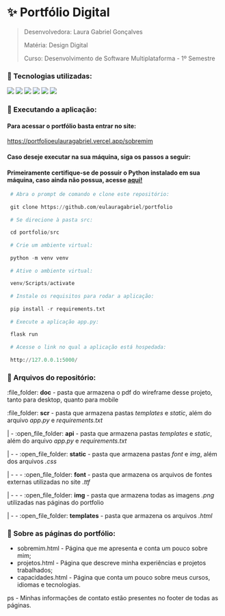 <br id="inicio">

# ✨ Portfólio Digital

> Desenvolvedora: Laura Gabriel Gonçalves
> 
> Matéria: Design Digital
> 
> Curso: Desenvolvimento de Software Multiplataforma - 1º Semestre

### 👾 Tecnologias utilizadas:
<p>
    <img src="https://img.shields.io/badge/Figma-F24E1E?style=for-the-badge&logo=figma&logoColor=white&color=a45ee5"/>
    <img src="https://img.shields.io/badge/HTML5-E34F26?style=for-the-badge&logo=html5&logoColor=white&color=a45ee5"/>
    <img src="https://img.shields.io/badge/CSS3-1572B6?style=for-the-badge&logo=css3&logoColor=white&color=a45ee5"/>
    <img src="https://img.shields.io/badge/Python-3776AB?style=for-the-badge&logo=python&logoColor=white&color=a45ee5"/>
    <img src="https://img.shields.io/badge/Flask-000000?style=for-the-badge&logo=flask&logoColor=white&color=a45ee5"/>
    <img src="https://img.shields.io/badge/Vercel-000000?style=for-the-badge&logo=vercel&logoColor=white&color=a45ee5"/>
</p>

### 🔧 Executando a aplicação:

#### Para acessar o portfólio basta entrar no site:

https://portfolioeulauragabriel.vercel.app/sobremim

#### Caso deseje executar na sua máquina, siga os passos a seguir:

#### Primeiramente certifique-se de possuir o Python instalado em sua máquina, caso ainda não possua, acesse <a href="https://www.python.org/downloads/">aqui!</a> 

```python 
 # Abra o prompt de comando e clone este repositório:
 
 git clone https://github.com/eulauragabriel/portfolio
 
 # Se direcione à pasta src:
   
 cd portfolio/src
 
 # Crie um ambiente virtual:
 
 python -m venv venv
 
 # Ative o ambiente virtual:
 
 venv/Scripts/activate
 
 # Instale os requisitos para rodar a aplicação:
   
 pip install -r requirements.txt
 
 # Execute a aplicação app.py:
   
 flask run
 
 # Acesse o link no qual a aplicação está hospedada:
   
 http://127.0.0.1:5000/
```

### 📎 Arquivos do repositório:
<p> :file_folder: <strong>doc</strong> - pasta que armazena o pdf do wireframe desse projeto, tanto para desktop, quanto para mobile</p>
<p> :file_folder: <strong>scr</strong> - pasta que armazena pastas <em>templates</em> e <em>static</em>, além do arquivo <em>app.py</em> e <em>requirements.txt</em></p>
<p> | - :open_file_folder: <strong>api</strong> - pasta que armazena pastas <em>templates</em> e <em>static</em>, além do arquivo <em>app.py</em> e <em>requirements.txt</em></p>
<p> | - - :open_file_folder: <strong>static</strong> - pasta que armazena pastas <em>font</em> e <em>img</em>, além dos arquivos <em>.css</em></p>
<p> | - - - :open_file_folder: <strong>font</strong> - pasta que armazena os arquivos de fontes externas utilizadas no site <em>.ttf</em></p>
<p> | - - - :open_file_folder: <strong>img</strong> - pasta que armazena todas as imagens <em>.png</em> utilizadas nas páginas do portfolio</p>
<p> | - - :open_file_folder: <strong>templates</strong> - pasta que armazena os arquivos <em>.html</em></p>


### 📰 Sobre as páginas do portfólio:
<ul>
    <li>sobremim.html - Página que me apresenta e conta um pouco sobre mim;</li>
    <li>projetos.html - Página que descreve minha experiências e projetos trabalhados;</li>
    <li>capacidades.html - Página que conta um pouco sobre meus cursos, idiomas e tecnologias.</li>
</ul>
<p> ps - Minhas informações de contato estão presentes no footer de todas as páginas.</p>
